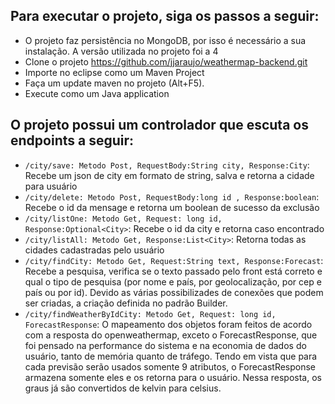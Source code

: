 ## Para executar o projeto, siga os passos a seguir:


- O projeto faz persistência no MongoDB, por isso é necessário a sua instalação. A versão utilizada no projeto foi a 4
- Clone o projeto https://github.com/jjaraujo/weathermap-backend.git
- Importe no eclipse como um Maven Project
- Faça um update maven no projeto (Alt+F5). 
- Execute como um Java application

## O projeto possui um controlador que escuta os endpoints a seguir:
- `/city/save: Metodo Post, RequestBody:String city, Response:City`: Recebe um json de city em formato de string, salva e retorna a cidade para usuário
- `/city/delete: Metodo Post, RequestBody:long id , Response:boolean`: Recebe o id da mensage e retorna um boolean de sucesso da exclusão
- `/city/listOne: Metodo Get, Request: long id, Response:Optional<City>`: Recebe o id da city e retorna caso encontrado
- `/city/listAll: Metodo Get, Response:List<City>`: Retorna todas as cidades cadastradas pelo usuário
- `/city/findCity: Metodo Get, Request:String text, Response:Forecast`: Recebe a pesquisa, verifica se o texto passado pelo  front está correto e qual o tipo de pesquisa (por nome e país, por geolocalização, por cep e país ou por id). Devido as várias possibilizades de conexões que podem ser criadas, a criação definida no padrão Builder. 
- `/city/findWeatherByIdCity: Metodo Get, Request: long id, ForecastResponse`: O mapeamento dos objetos foram feitos de acordo com a resposta do openweathermap, exceto o ForecastResponse, que foi pensado na performance do sistema e na economia de dados do usuário, tanto de memória quanto de tráfego. Tendo em vista que para cada previsão serão usados somente 9 atributos, o ForecastResponse armazena somente eles e os retorna para o usuário. Nessa resposta, os graus já são convertidos de kelvin para celsius. 

